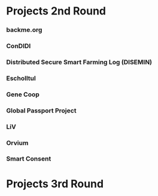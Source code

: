 # Projects 2nd Round

### backme.org

### ConDIDI

### Distributed Secure Smart Farming Log (DISEMIN)

### Escholltul

### Gene Coop

### Global Passport Project

### LiV

### Orvium

### Smart Consent

# Projects 3rd Round
